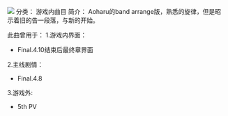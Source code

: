 ![](//static.kivo.wiki/images/music/cover/O0dUjKROeYJR7ANUD4BRJElLU7pTqoIz.png)
分类： 游戏内曲目
简介：
Aoharu的band arrange版，熟悉的旋律，但是昭示着旧的告一段落，与新的开始。

此曲曾用于：
1.游戏内界面：
 - Final.4.10结束后最终章界面

2.主线剧情：
 - Final.4.8

3.游戏外:
 - 5th PV
